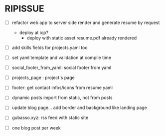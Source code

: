 # RIPISSUE

<!-- toc -->



<!-- tocstop -->

- [ ] refactor web app to server side render and generate resume by request
  - deploy at icp?
    - deploy with static asset resume.pdf already rendered

- [ ] add skills fields for projects.yaml too
- [ ] set yaml template and validation at compile time
- [ ] social_footer_from_yaml: social footer from yaml
- [ ] projects_page : project's page
- [ ] footer: get contact infos/icons from resume yaml
- [ ] dynamic posts import from static, not from posts
- [ ] update blog page... add border and background like landing page
- [ ] gubasso.xyz: rss feed with static site
- [ ] one blog post per week
